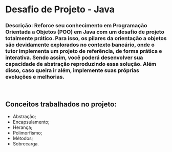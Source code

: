 # Desafio de Projeto - Java

### Descrição: Reforce seu conhecimento em Programação Orientada a Objetos (POO) em Java com um desafio de projeto totalmente prático. Para isso, os pilares da orientação a objetos são devidamente explorados no contexto bancário, onde o tutor implementa um projeto de referência, de forma prática e interativa. Sendo assim, você poderá desenvolver sua capacidade de abstração reproduzindo essa solução. Além disso, caso queira ir além, implemente suas próprias evoluções e melhorias.

<br>

## Conceitos trabalhados no projeto:
- Abstração;
- Encapsulamento;
- Herança;
- Polimorfismo;
- Métodos;
- Sobrecarga.